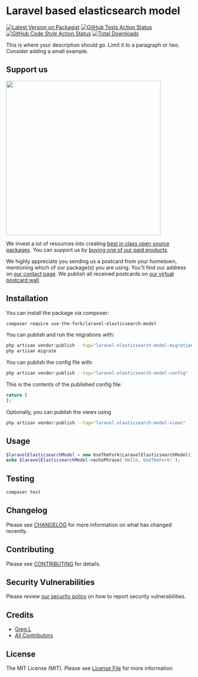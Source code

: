 # Laravel based elasticsearch model

[![Latest Version on Packagist](https://img.shields.io/packagist/v/use-the-fork/laravel-elasticsearch-model.svg?style=flat-square)](https://packagist.org/packages/use-the-fork/laravel-elasticsearch-model)
[![GitHub Tests Action Status](https://img.shields.io/github/workflow/status/use-the-fork/laravel-elasticsearch-model/run-tests?label=tests)](https://github.com/use-the-fork/laravel-elasticsearch-model/actions?query=workflow%3Arun-tests+branch%3Amain)
[![GitHub Code Style Action Status](https://img.shields.io/github/workflow/status/use-the-fork/laravel-elasticsearch-model/Fix%20PHP%20code%20style%20issues?label=code%20style)](https://github.com/use-the-fork/laravel-elasticsearch-model/actions?query=workflow%3A"Fix+PHP+code+style+issues"+branch%3Amain)
[![Total Downloads](https://img.shields.io/packagist/dt/use-the-fork/laravel-elasticsearch-model.svg?style=flat-square)](https://packagist.org/packages/use-the-fork/laravel-elasticsearch-model)

This is where your description should go. Limit it to a paragraph or two. Consider adding a small example.

## Support us

[<img src="https://github-ads.s3.eu-central-1.amazonaws.com/laravel-elasticsearch-model.jpg?t=1" width="419px" />](https://spatie.be/github-ad-click/laravel-elasticsearch-model)

We invest a lot of resources into creating [best in class open source packages](https://spatie.be/open-source). You can support us by [buying one of our paid products](https://spatie.be/open-source/support-us).

We highly appreciate you sending us a postcard from your hometown, mentioning which of our package(s) you are using. You'll find our address on [our contact page](https://spatie.be/about-us). We publish all received postcards on [our virtual postcard wall](https://spatie.be/open-source/postcards).

## Installation

You can install the package via composer:

```bash
composer require use-the-fork/laravel-elasticsearch-model
```

You can publish and run the migrations with:

```bash
php artisan vendor:publish --tag="laravel-elasticsearch-model-migrations"
php artisan migrate
```

You can publish the config file with:

```bash
php artisan vendor:publish --tag="laravel-elasticsearch-model-config"
```

This is the contents of the published config file:

```php
return [
];
```

Optionally, you can publish the views using

```bash
php artisan vendor:publish --tag="laravel-elasticsearch-model-views"
```

## Usage

```php
$laravelElasticsearchModel = new UseTheFork\LaravelElasticsearchModel();
echo $laravelElasticsearchModel->echoPhrase('Hello, UseTheFork!');
```

## Testing

```bash
composer test
```

## Changelog

Please see [CHANGELOG](CHANGELOG.md) for more information on what has changed recently.

## Contributing

Please see [CONTRIBUTING](CONTRIBUTING.md) for details.

## Security Vulnerabilities

Please review [our security policy](../../security/policy) on how to report security vulnerabilities.

## Credits

- [Greg L](https://github.com/use-the-fork)
- [All Contributors](../../contributors)

## License

The MIT License (MIT). Please see [License File](LICENSE.md) for more information.
